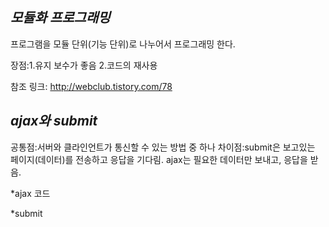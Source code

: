 ##  *모듈화 프로그래밍*

프로그램을 모듈 단위(기능 단위)로 나누어서 프로그래밍 한다.

장점:1.유지 보수가 좋음
     2.코드의 재사용

참조 링크: <http://webclub.tistory.com/78>

## *ajax와 submit*
공통점:서버와 클라인언트가 통신할 수 있는 방법 중 하나
차이점:submit은 보고있는 페이지(데이터)를 전송하고 응답을 기다림.
ajax는 필요한 데이터만 보내고, 응답을 받음.

*ajax 코드


*submit 
